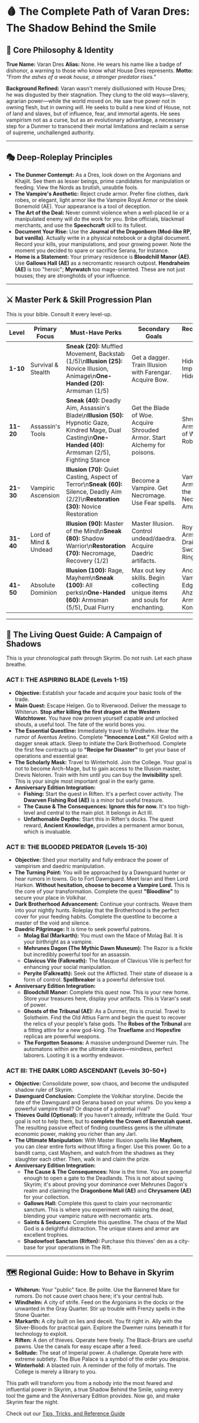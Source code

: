 
# 🩸 The Complete Path of Varan Dres: The Shadow Behind the Smile

## 📖 Core Philosophy & Identity

**True Name:** Varan Dres
**Alias:** None. He wears his name like a badge of dishonor, a warning to those who know what House Dres represents.
**Motto:** *"From the ashes of a weak house, a stronger predator rises."*

**Background Refined:** Varan wasn't merely disillusioned with House Dres; he was disgusted by their stagnation. They clung to the old ways—slavery, agrarian power—while the world moved on. He saw true power not in owning flesh, but in owning *will*. He seeks to build a new kind of House, not of land and slaves, but of influence, fear, and immortal agents. He sees vampirism not as a curse, but as an evolutionary advantage, a necessary step for a Dunmer to transcend their mortal limitations and reclaim a sense of supreme, unchallenged authority.

***

## 🎭 Deep-Roleplay Principles

- **The Dunmer Contempt:** As a Dres, look down on the Argonians and Khajiit. See them as lesser beings, prime candidates for manipulation or feeding. View the Nords as brutish, unsubtle fools.
- **The Vampire's Aesthetic:** Reject crude armor. Prefer fine clothes, dark robes, or elegant, light armor like the Vampire Royal Armor or the sleek Bonemold (AE). Your appearance is a tool of deception.
- **The Art of the Deal:** Never commit violence when a well-placed lie or a manipulated enemy will do the work for you. Bribe officials, blackmail merchants, and use the **Speechcraft** skill to its fullest.
- **Document Your Rise:** Use the **Journal of the Dragonborn (Mod-like RP, but vanilla)**. Actually write in a physical notebook or a digital document. Record your kills, your manipulations, and your growing power. Note the moment you decided to spare or sacrifice Serana, for instance.
- **Home is a Statement:** Your primary residence is **Bloodchill Manor (AE)**. Use **Gallows Hall (AE)** as a necromantic research outpost. **Hendraheim (AE)** is too "heroic"; **Myrwatch** too mage-oriented. These are not just houses; they are strongholds of your influence.

***

## ⚔️ Master Perk & Skill Progression Plan

This is your bible. Consult it every level-up.

| Level | Primary Focus | Must-Have Perks | Secondary Goals | Recommended Gear |
| --- | --- | --- | --- | --- |
| **1-10** | Survival & Stealth | **Sneak (20):** Muffled Movement, Backstab (1/5)\n**Illusion (25):** Novice Illusion, Animage\n**One-Handed (20):** Armsman (1/5) | Get a dagger. Train Illusion with Farengar. Acquire Bow. | Hide Armor, Imperial Sword, Hide Bow |
| **11-20** | Assassin's Tools | **Sneak (40):** Deadly Aim, Assassin's Blade\n**Illusion (50):** Hypnotic Gaze, Kindred Mage, Dual Casting\n**One-Handed (40):** Armsman (2/5), Fighting Stance | Get the Blade of Woe. Acquire Shrouded Armor. Start Alchemy for poisons. | Shrouded Armor, Blade of Woe, Illusion Robes |
| **21-30** | Vampiric Ascension | **Illusion (70):** Quiet Casting, Aspect of Terror\n**Sneak (60):** Silence, Deadly Aim (2/2)\n**Restoration (30):** Novice Restoration | Become a Vampire. Get Necromage. Use Fear spells. | Vampire Armor, Ring of the Erudite, Necromancer Amulet |
| **31-40** | Lord of Mind & Undead | **Illusion (90):** Master of the Mind\n**Sneak (80):** Shadow Warrior\n**Restoration (70):** Necromage, Recovery (1/2) | Master Illusion. Control undead/daedra. Acquire Daedric artifacts. | Royal Vampire Armor, Drainheart Sword (AE), Ring of Namira |
| **41-50** | Absolute Dominion | **Illusion (100):** Rage, Mayhem\n**Sneak (100):** All perks\n**One-Handed (60):** Armsman (5/5), Dual Flurry | Max out key skills. Begin collecting unique items and souls for enchanting. | Ancient Vampire's Edge (AE), Ahzidal's Armor, Konahrik |

***

## 🧭 The Living Quest Guide: A Campaign of Shadows

This is your chronological path through Skyrim. Do not rush. Let each phase breathe.

### **ACT I: THE ASPIRING BLADE (Levels 1-15)**

- **Objective:** Establish your facade and acquire your basic tools of the trade.
- **Main Quest:** Escape Helgen. Go to Riverwood. Deliver the message to Whiterun. **Stop after killing the first dragon at the Western Watchtower.** You have now proven yourself capable and unlocked shouts, a useful tool. The fate of the world bores you.
- **The Essential Questline:** Immediately travel to Windhelm. Hear the rumor of Aventus Aretino. Complete **"Innocence Lost."** Kill Grelod with a dagger sneak attack. Sleep to initiate the Dark Brotherhood. Complete the first few contracts up to **"Recipe for Disaster"** to get your base of operations and essential gear.
- **The Scholarly Mask:** Travel to Winterhold. Join the College. Your goal is not to become Arch-Mage, but to gain access to the Illusion master, Drevis Neloren. Train with him until you can buy the **Invisibility** spell. This is your single most important goal in the early game.
- **Anniversary Edition Integration:**
    - **Fishing:** Start the quest in Riften. It's a perfect cover activity. The **Dwarven Fishing Rod (AE)** is a minor but useful treasure.
    - **The Cause & The Consequences:** **Ignore this for now.** It's too high-level and central to the main plot. It belongs in Act III.
    - **Unfathomable Depths:** Start this in Riften's docks. The quest reward, **Ancient Knowledge,** provides a permanent armor bonus, which is invaluable.

### **ACT II: THE BLOODED PREDATOR (Levels 15-30)**

- **Objective:** Shed your mortality and fully embrace the power of vampirism and daedric manipulation.
- **The Turning Point:** You will be approached by a Dawnguard hunter or hear rumors in towns. Go to Fort Dawnguard. Meet Isran and then Lord Harkon. **Without hesitation, choose to become a Vampire Lord.** This is the core of your transformation. Complete the quest **"Bloodline"** to secure your place in Volkihar.
- **Dark Brotherhood Advancement:** Continue your contracts. Weave them into your nightly hunts. Roleplay that the Brotherhood is the perfect cover for your feeding habits. Complete the questline to become a master of the void and silence.
- **Daedric Pilgrimage:** It is time to seek powerful patrons.
    - **Molag Bal (Markarth):** You must own the Mace of Molag Bal. It is your birthright as a vampire.
    - **Mehrunes Dagon (The Mythic Dawn Museum):** The Razor is a fickle but incredibly powerful tool for an assassin.
    - **Clavicus Vile (Falkreath):** The Masque of Clavicus Vile is perfect for enhancing your social manipulation.
    - **Peryite (Falkreath):** Seek out the Afflicted. Their state of disease is a form of control. **Spellbreaker** is a powerful defensive tool.
- **Anniversary Edition Integration:**
    - **Bloodchill Manor:** Complete this quest now. This is your new home. Store your treasures here, display your artifacts. This is Varan's seat of power.
    - **Ghosts of the Tribunal (AE):** As a Dunmer, this is crucial. Travel to Solstheim. Find the Old Attius Farm and begin the quest to recover the relics of your people's false gods. The **Robes of the Tribunal** are a fitting attire for a new god-king. The **Trueflame** and **Hopesfire** replicas are powerful weapons.
    - **The Forgotten Seasons:** A massive underground Dwemer ruin. The automatons within are the ultimate slaves—mindless, perfect laborers. Looting it is a worthy endeavor.

### **ACT III: THE DARK LORD ASCENDANT (Levels 30-50+)**

- **Objective:** Consolidate power, sow chaos, and become the undisputed shadow ruler of Skyrim.
- **Dawnguard Conclusion:** Complete the Volkihar storyline. Decide the fate of the Dawnguard and Serana based on your whims. Do you keep a powerful vampire thrall? Or dispose of a potential rival?
- **Thieves Guild (Optional):** If you haven't already, infiltrate the Guild. Your goal is not to help them, but to **complete the Crown of Barenziah quest.** The resulting passive effect of finding countless gems is the ultimate economic power, making you richer than any Jarl.
- **The Ultimate Manipulation:** With Master Illusion spells like **Mayhem**, you can clear entire forts without lifting a finger. Use this power. Go to a bandit camp, cast Mayhem, and watch from the shadows as they slaughter each other. Then, walk in and claim the prize.
- **Anniversary Edition Integration:**
    - **The Cause & The Consequences:** Now is the time. You are powerful enough to open a gate to the Deadlands. This is not about saving Skyrim; it's about proving your dominance over Mehrunes Dagon's realm and claiming the **Dragonbone Mail (AE)** and **Chrysamere (AE)** for your collection.
    - **Gallows Hall:** Complete this quest to claim your necromantic sanctum. This is where you experiment with raising the dead, blending your vampiric nature with necromantic arts.
    - **Saints & Seducers:** Complete this questline. The chaos of the Mad God is a delightful distraction. The unique staves and armor are excellent trophies.
    - **Shadowfoot Sanctum (Riften):** Purchase this thieves' den as a city-base for your operations in The Rift.

***

## 🗺️ Regional Guide: How to Behave in Skyrim

- **Whiterun:** Your "public" face. Be polite. Use the Bannered Mare for rumors. Do not cause overt chaos here; it's your central hub.
- **Windhelm:** A city of strife. Feed on the Argonians in the docks or the unwanted in the Gray Quarter. Stir up trouble with Frenzy spells in the Stone Quarter.
- **Markarth:** A city built on lies and deceit. You fit right in. Ally with the Silver-Bloods for practical gain. Explore the Dwemer ruins beneath it for technology to exploit.
- **Riften:** A den of thieves. Operate here freely. The Black-Briars are useful pawns. Use the canals for easy escape after a feed.
- **Solitude:** The seat of Imperial power. A challenge. Operate here with extreme subtlety. The Blue Palace is a symbol of the order you despise.
- **Winterhold:** A blasted ruin. A reminder of the folly of mortals. The College is merely a library to you.

This path will transform you from a nobody into the most feared and influential power in Skyrim, a true Shadow Behind the Smile, using every tool the game and the Anniversary Edition provides. Now go, and make Skyrim fear the night.

Check out our [Tips, Tricks, and Reference Guide](tips-tricks-reference/README.md)
